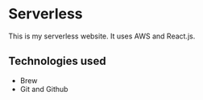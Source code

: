 # Serverless
This is my serverless website. It uses AWS and React.js.

## Technologies used
- Brew
- Git and Github

